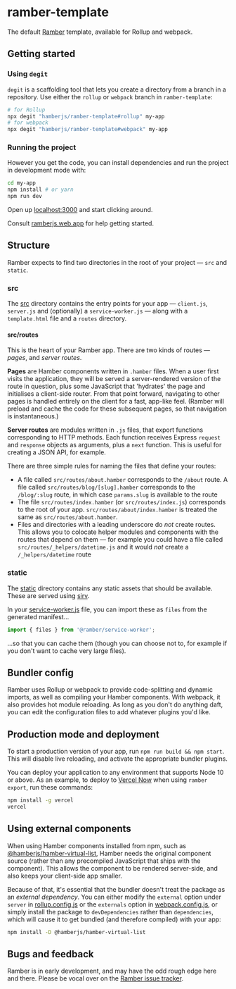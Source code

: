 # ramber-template

The default [Ramber](https://github.com/hamberjs/ramber) template, available for Rollup and webpack.


## Getting started


### Using `degit`

`degit` is a scaffolding tool that lets you create a directory from a branch in a repository. Use either the `rollup` or `webpack` branch in `ramber-template`:

```bash
# for Rollup
npx degit "hamberjs/ramber-template#rollup" my-app
# for webpack
npx degit "hamberjs/ramber-template#webpack" my-app
```


### Running the project

However you get the code, you can install dependencies and run the project in development mode with:

```bash
cd my-app
npm install # or yarn
npm run dev
```

Open up [localhost:3000](http://localhost:3000) and start clicking around.

Consult [ramberjs.web.app](https://ramberjs.web.app) for help getting started.


## Structure

Ramber expects to find two directories in the root of your project —  `src` and `static`.


### src

The [src](src) directory contains the entry points for your app — `client.js`, `server.js` and (optionally) a `service-worker.js` — along with a `template.html` file and a `routes` directory.


#### src/routes

This is the heart of your Ramber app. There are two kinds of routes — *pages*, and *server routes*.

**Pages** are Hamber components written in `.hamber` files. When a user first visits the application, they will be served a server-rendered version of the route in question, plus some JavaScript that 'hydrates' the page and initialises a client-side router. From that point forward, navigating to other pages is handled entirely on the client for a fast, app-like feel. (Ramber will preload and cache the code for these subsequent pages, so that navigation is instantaneous.)

**Server routes** are modules written in `.js` files, that export functions corresponding to HTTP methods. Each function receives Express `request` and `response` objects as arguments, plus a `next` function. This is useful for creating a JSON API, for example.

There are three simple rules for naming the files that define your routes:

* A file called `src/routes/about.hamber` corresponds to the `/about` route. A file called `src/routes/blog/[slug].hamber` corresponds to the `/blog/:slug` route, in which case `params.slug` is available to the route
* The file `src/routes/index.hamber` (or `src/routes/index.js`) corresponds to the root of your app. `src/routes/about/index.hamber` is treated the same as `src/routes/about.hamber`.
* Files and directories with a leading underscore do *not* create routes. This allows you to colocate helper modules and components with the routes that depend on them — for example you could have a file called `src/routes/_helpers/datetime.js` and it would *not* create a `/_helpers/datetime` route


### static

The [static](static) directory contains any static assets that should be available. These are served using [sirv](https://github.com/lukeed/sirv).

In your [service-worker.js](src/service-worker.js) file, you can import these as `files` from the generated manifest...

```js
import { files } from '@ramber/service-worker';
```

...so that you can cache them (though you can choose not to, for example if you don't want to cache very large files).


## Bundler config

Ramber uses Rollup or webpack to provide code-splitting and dynamic imports, as well as compiling your Hamber components. With webpack, it also provides hot module reloading. As long as you don't do anything daft, you can edit the configuration files to add whatever plugins you'd like.


## Production mode and deployment

To start a production version of your app, run `npm run build && npm start`. This will disable live reloading, and activate the appropriate bundler plugins.

You can deploy your application to any environment that supports Node 10 or above. As an example, to deploy to [Vercel Now](https://vercel.com) when using `ramber export`, run these commands:

```bash
npm install -g vercel
vercel
```

## Using external components

When using Hamber components installed from npm, such as [@hamberjs/hamber-virtual-list](https://github.com/hamberjs/hamber-virtual-list), Hamber needs the original component source (rather than any precompiled JavaScript that ships with the component). This allows the component to be rendered server-side, and also keeps your client-side app smaller.

Because of that, it's essential that the bundler doesn't treat the package as an *external dependency*. You can either modify the `external` option under `server` in [rollup.config.js](rollup.config.js) or the `externals` option in [webpack.config.js](webpack.config.js), or simply install the package to `devDependencies` rather than `dependencies`, which will cause it to get bundled (and therefore compiled) with your app:

```bash
npm install -D @hamberjs/hamber-virtual-list
```


## Bugs and feedback

Ramber is in early development, and may have the odd rough edge here and there. Please be vocal over on the [Ramber issue tracker](https://github.com/hamberjs/ramber/issues).
